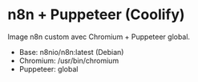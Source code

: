# n8n + Puppeteer (Coolify)

Image n8n custom avec Chromium + Puppeteer global.
- Base: n8nio/n8n:latest (Debian)
- Chromium: /usr/bin/chromium
- Puppeteer: global
